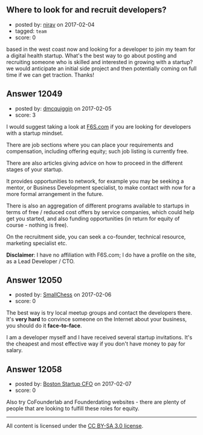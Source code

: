 ## Where to look for and recruit developers?

- posted by: [nirav](https://stackexchange.com/users/10175919/nirav) on 2017-02-04
- tagged: `team`
- score: 0

based in the west coast now and looking for a developer to join my team for a digital health startup. What's the best way to go about posting and recruiting someone who is skilled and interested in growing with a startup? we would anticipate an initial side project and then potentially coming on full time if we can get traction.
Thanks!



## Answer 12049

- posted by: [dmcquiggin](https://stackexchange.com/users/306886/dmcquiggin) on 2017-02-05
- score: 3

<p>I would suggest taking a look at <a href="https://www.f6s.com/" rel="nofollow noreferrer">F6S.com</a> if you are looking for developers with a startup mindset.</p>

<p>There are job sections where you can place your requirements and compensation, including offering equity; such job listing is currently free.</p>

<p>There are also articles giving advice on how to proceed in the different stages of your startup.</p>

<p>It provides opportunities to network, for example you may be seeking a mentor, or Business Development specialist, to make contact with now for a more formal arrangement in the future. </p>

<p>There is also an aggregation of different programs available to startups in terms of free / reduced cost offers by service companies, which could help get you started, and also funding opportunities (in return for equity of course - nothing is free).</p>

<p>On the recruitment side, you can seek a co-founder, technical resource, marketing specialist etc.</p>

<p><strong>Disclaimer</strong>: I have no affiliation with F6S.com; I do have a profile on the site, as a Lead Developer / CTO.</p>



## Answer 12050

- posted by: [SmallChess](https://stackexchange.com/users/124226/smallchess) on 2017-02-06
- score: 0

The best way is try local meetup groups and contact the developers there. It's **very hard** to convince someone on the Internet about your business, you should do it **face-to-face**.

I am a developer myself and I have received several startup invitations. It's the cheapest and most effective way if you don't have money to pay for salary.


## Answer 12058

- posted by: [Boston Startup CFO](https://stackexchange.com/users/9992633/boston-startup-cfo) on 2017-02-07
- score: 0

Also try CoFounderlab and Founderdating websites - there are plenty of people that are looking to fulfill these roles for equity.



---

All content is licensed under the [CC BY-SA 3.0 license](https://creativecommons.org/licenses/by-sa/3.0/).
